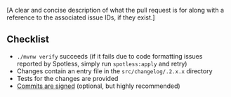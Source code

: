 [A clear and concise description of what the pull request is for along with a reference to the associated issue IDs, if they exist.]

## Checklist

* `./mvnw verify` succeeds (if it fails due to code formatting issues reported by Spotless, simply run `spotless:apply` and retry)
* Changes contain an entry file in the `src/changelog/.2.x.x` directory
* Tests for the changes are provided
* [Commits are signed](https://docs.github.com/en/authentication/managing-commit-signature-verification/signing-commits) (optional, but highly recommended)

